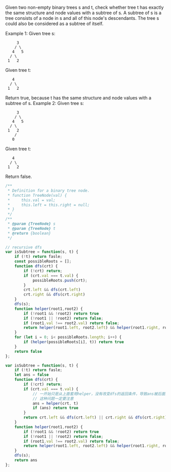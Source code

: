 Given two non-empty binary trees s and t, check whether tree t has exactly the same structure and node values with a subtree of s. A subtree of s is a tree consists of a node in s and all of this node's descendants. The tree s could also be considered as a subtree of itself.

Example 1:
Given tree s:
```
     3
    / \
   4   5
  / \
 1   2
```
Given tree t:
```
   4
  / \
 1   2
```
Return true, because t has the same structure and node values with a subtree of s.
Example 2:
Given tree s:
```
     3
    / \
   4   5
  / \
 1   2
    /
   0
```
Given tree t:
```
   4
  / \
 1   2
```
Return false.


```js
/**
 * Definition for a binary tree node.
 * function TreeNode(val) {
 *     this.val = val;
 *     this.left = this.right = null;
 * }
 */
/**
 * @param {TreeNode} s
 * @param {TreeNode} t
 * @return {boolean}
 */

// recursive dfs
var isSubtree = function(s, t) {
    if (!t) return fasle;
    const possibleRoots = [];
    function dfs(crt) {
        if (!crt) return;
        if (crt.val === t.val) {
            possibleRoots.push(crt);
        }
        crt.left && dfs(crt.left)
        crt.right && dfs(crt.right)
    }
    dfs(s);
    function helper(root1,root2) {
        if (!root1 && !root2) return true
        if (!root1 || !root2) return false;
        if (root1.val !== root2.val) return false;
        return helper(root1.left, root2.left) && helper(root1.right, root2.right)
    }
    for (let i = 0; i< possibleRoots.length; i++) {
        if (helper(possibleRoots[i], t)) return true
    }
    return false
};

var isSubtree = function(s, t) {
    if (!t) return fasle;
    let ans = false
    function dfs(crt) {
        if (!crt) return;
        if (crt.val === t.val) {
            // 一开始只是从上面套用helper，没有改变dfs的返回条件，导致ans被后面的修改了
            // 这种问题一定要注意
            ans = helper(crt, t)
            if (ans) return true
        }
        return crt.left && dfs(crt.left) || crt.right && dfs(crt.right)
    }
    function helper(root1,root2) {
        if (!root1 && !root2) return true
        if (!root1 || !root2) return false;
        if (root1.val !== root2.val) return false;
        return helper(root1.left, root2.left) && helper(root1.right, root2.right)
    }
    dfs(s);
    return ans
};
```